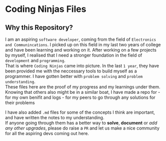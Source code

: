 # Coding Ninjas Files

## Why this Repository?

I am an aspiring `software developer`, coming from the field of `Electronics and Communincations`. I picked up on this field in my last two years of college and have been learning and working on it. After working on a few projects by myself, I realised that I need a stronger foundation in the field of `development` and `programming`.  
That is where `Coding Ninjas` came into picture. In the last `1 year`, they have been provided me with the neccessary tools to build myself as a programmer. I have gotten better with `problem solving` and `problem understanding`.  
These files here are the proof of my progress and my learnings under them. Knowing that others also might be in a similar boat, I have made a repo for
    - for my own benifit and logs
    - for my peers to go through any solutions for their problems

I have also added `.md` files for some of the concepts I think are important, and have written the notes to my understanding.  
If anyone going through them has a better way to **solve**, **document** or _add any other upgrades_, please do raise a `PR` and let us make a nice community for all the aspiring devs coming out here.
